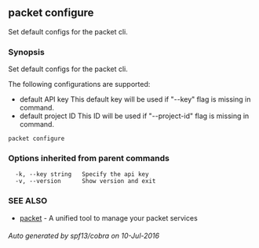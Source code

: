 ## packet configure

Set default configs for the packet cli.

### Synopsis


Set default configs for the packet cli.

The following configurations are supported:
- default API key
  This default key will be used if "--key" flag is missing in command.
- default project ID
  This ID will be used if "--project-id" flag is missing in command.

```
packet configure
```

### Options inherited from parent commands

```
  -k, --key string   Specify the api key
  -v, --version      Show version and exit
```

### SEE ALSO
* [packet](packet.md)	 - A unified tool to manage your packet services

###### Auto generated by spf13/cobra on 10-Jul-2016
